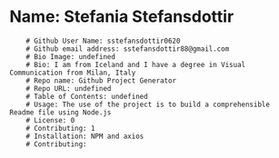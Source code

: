 # Name: Stefania Stefansdottir
        # Github User Name: sstefansdottir0620
        # Github email address: sstefansdottir88@gmail.com
        # Bio Image: undefined
        # Bio: I am from Iceland and I have a degree in Visual Communication from Milan, Italy
        # Repo name: Github Project Generator
        # Repo URL: undefined
        # Table of Contents: undefined
        # Usage: The use of the project is to build a comprehensible Readme file using Node.js
        # License: 0
        # Contributing: 1
        # Installation: NPM and axios
        # Contributing: 
        
        
        